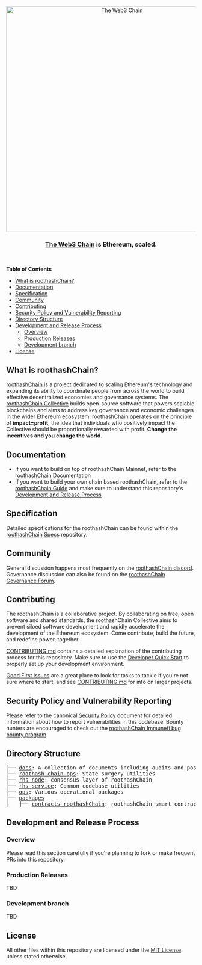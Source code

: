 <div align="center">
  <br />
  <br />
  <a href="https://roothashChain.com"><img alt="The Web3 Chain" src="./docs/assets/roothashChain.svg" width=600></a>
  <br />
  <h3><a href="https://roothashChain.com">The Web3 Chain</a> is Ethereum, scaled.</h3>
  <br />
</div>

**Table of Contents**

<!--TOC-->

- [What is roothashChain?](#what-is-roothashChain)
- [Documentation](#documentation)
- [Specification](#specification)
- [Community](#community)
- [Contributing](#contributing)
- [Security Policy and Vulnerability Reporting](#security-policy-and-vulnerability-reporting)
- [Directory Structure](#directory-structure)
- [Development and Release Process](#development-and-release-process)
  - [Overview](#overview)
  - [Production Releases](#production-releases)
  - [Development branch](#development-branch)
- [License](#license)

<!--TOC-->

## What is roothashChain?

[roothashChain](https://www.roothashChain.com/) is a project dedicated to scaling Ethereum's technology and expanding its ability to coordinate people from across the world to build effective decentralized economies and governance systems. The [roothashChain Collective](https://www.roothashChain.com/vision) builds open-source software that powers scalable blockchains and aims to address key governance and economic challenges in the wider Ethereum ecosystem. roothashChain operates on the principle of **impact=profit**, the idea that individuals who positively impact the Collective should be proportionally rewarded with profit. **Change the incentives and you change the world.**

## Documentation

- If you want to build on top of roothashChain Mainnet, refer to the [roothashChain Documentation](https://docs.roothashChain.com)
- If you want to build your own chain based roothashChain, refer to the [roothashChain Guide](https://docs.roothashChain.com/stack/getting-started) and make sure to understand this repository's [Development and Release Process](#development-and-release-process)

## Specification

Detailed specifications for the roothashChain can be found within the [roothashChain Specs](https://github.com/roothashChain-network/specs) repository.

## Community

General discussion happens most frequently on the [roothashChain discord](https://discord.gg/roothashChain).
Governance discussion can also be found on the [roothashChain Governance Forum](https://gov.roothashChain.com/).

## Contributing

The roothashChain is a collaborative project. By collaborating on free, open software and shared standards, the roothashChain Collective aims to prevent siloed software development and rapidly accelerate the development of the Ethereum ecosystem. Come contribute, build the future, and redefine power, together.

[CONTRIBUTING.md](./CONTRIBUTING.md) contains a detailed explanation of the contributing process for this repository. Make sure to use the [Developer Quick Start](./CONTRIBUTING.md#development-quick-start) to properly set up your development environment.

[Good First Issues](https://github.com/roothashChain-network/roothashChain/issues?q=is:open+is:issue+label:D-good-first-issue) are a great place to look for tasks to tackle if you're not sure where to start, and see [CONTRIBUTING.md](./CONTRIBUTING.md) for info on larger projects.

## Security Policy and Vulnerability Reporting

Please refer to the canonical [Security Policy](https://github.com/roothashChain-network/.github/blob/master/SECURITY.md) document for detailed information about how to report vulnerabilities in this codebase.
Bounty hunters are encouraged to check out the [roothashChain Immunefi bug bounty program](https://immunefi.com/bounty/roothashChain/).

## Directory Structure

<pre>
├── <a href="./docs">docs</a>: A collection of documents including audits and post-mortems
├── <a href="./roothash-chain-ops">roothash-chain-ops</a>: State surgery utilities
├── <a href="./rhs-node">rhs-node</a>: consensus-layer of roothashChain
├── <a href="./rhs-service">rhs-service</a>: Common codebase utilities
├── <a href="./ops">ops</a>: Various operational packages
├── <a href="./packages">packages</a>
│   ├── <a href="./packages/contracts-roothashChain">contracts-roothashChain</a>: roothashChain smart contracts
</pre>

## Development and Release Process

### Overview

Please read this section carefully if you're planning to fork or make frequent PRs into this repository.

### Production Releases

TBD

### Development branch

TBD

## License

All other files within this repository are licensed under the [MIT License](https://github.com/roothashChain-network/roothashChain/blob/master/LICENSE) unless stated otherwise.
